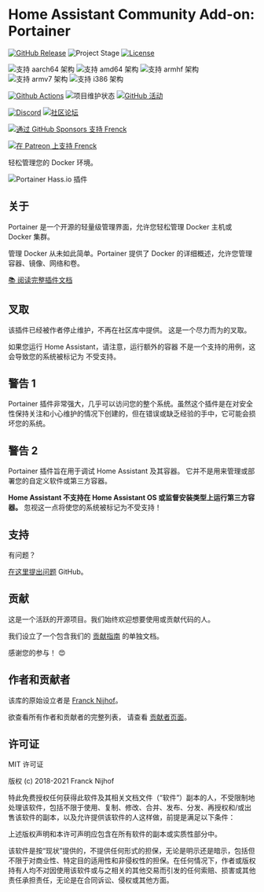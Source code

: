 # Home Assistant Community Add-on: Portainer

[![GitHub Release][releases-shield]][releases]
![Project Stage][project-stage-shield]
[![License][license-shield]](LICENSE.md)

![支持 aarch64 架构][aarch64-shield]
![支持 amd64 架构][amd64-shield]
![支持 armhf 架构][armhf-shield]
![支持 armv7 架构][armv7-shield]
![支持 i386 架构][i386-shield]

[![Github Actions][github-actions-shield]][github-actions]
![项目维护状态][maintenance-shield]
[![GitHub 活动][commits-shield]][commits]

[![Discord][discord-shield]][discord]
[![社区论坛][forum-shield]][forum]

[![通过 GitHub Sponsors 支持 Frenck][github-sponsors-shield]][github-sponsors]

[![在 Patreon 上支持 Frenck][patreon-shield]][patreon]

轻松管理您的 Docker 环境。

![Portainer Hass.io 插件](images/screenshot.png)

## 关于

Portainer 是一个开源的轻量级管理界面，允许您轻松管理 Docker 主机或 Docker 集群。

管理 Docker 从未如此简单。Portainer 提供了 Docker 的详细概述，允许您管理容器、镜像、网络和卷。

[:books: 阅读完整插件文档][docs]

## 叉取

该插件已经被作者停止维护，不再在社区库中提供。
这是一个尽力而为的叉取。

如果您运行 Home Assistant，请注意，运行额外的容器
不是一个支持的用例，这会导致您的系统被标记为
不受支持。

## 警告 1

Portainer 插件非常强大，几乎可以访问您的整个系统。虽然这个插件是在对安全性保持关注和小心维护的情况下创建的，但在错误或缺乏经验的手中，它可能会损坏您的系统。

## 警告 2

Portainer 插件旨在用于调试 Home Assistant 及其容器。
它并不是用来管理或部署您的自定义软件或第三方容器。

**Home Assistant 不支持在 Home Assistant OS 或监督安装类型上运行第三方容器。**
忽视这一点将使您的系统被标记为不受支持！

## 支持

有问题？

[在这里提出问题][issue] GitHub。

## 贡献

这是一个活跃的开源项目。我们始终欢迎想要使用或贡献代码的人。

我们设立了一个包含我们的
[贡献指南](,github/CONTRIBUTING.md) 的单独文档。

感谢您的参与！ :heart_eyes:

## 作者和贡献者

该库的原始设立者是 [Franck Nijhof][frenck]。

欲查看所有作者和贡献者的完整列表，
请查看 [贡献者页面][contributors]。

## 许可证

MIT 许可证

版权 (c) 2018-2021 Franck Nijhof

特此免费授权任何获得此软件及其相关文档文件（“软件”）副本的人，不受限制地处理该软件，包括不限于使用、复制、修改、合并、发布、分发、再授权和/或出售该软件的副本，以及允许提供该软件的人这样做，前提是满足以下条件：

上述版权声明和本许可声明应包含在所有软件的副本或实质性部分中。

该软件是按“现状”提供的，不提供任何形式的担保，无论是明示还是暗示，包括但不限于对商业性、特定目的适用性和非侵权性的担保。在任何情况下，作者或版权持有人均不对因使用该软件或与之相关的其他交易而引发的任何索赔、损害或其他责任承担责任，无论是在合同诉讼、侵权或其他方面。

[aarch64-shield]: https://img.shields.io/badge/aarch64-yes-green.svg
[amd64-shield]: https://img.shields.io/badge/amd64-yes-green.svg
[armhf-shield]: https://img.shields.io/badge/armhf-yes-green.svg
[armv7-shield]: https://img.shields.io/badge/armv7-yes-green.svg
[commits-shield]: https://img.shields.io/github/commit-activity/y/hassio-addons/addon-portainer.svg
[commits]: https://github.com/hassio-addons/addon-portainer/commits/main
[contributors]: https://github.com/hassio-addons/addon-portainer/graphs/contributors
[discord-ha]: https://discord.gg/c5DvZ4e
[discord-shield]: https://img.shields.io/discord/478094546522079232.svg
[discord]: https://discord.me/hassioaddons
[docs]: https://github.com/hassio-addons/addon-portainer/blob/main/portainer/DOCS.md
[forum-shield]: https://img.shields.io/badge/community-forum-brightgreen.svg
[forum]: https://community.home-assistant.io/t/home-assistant-community-add-on-portainer/68836?u=frenck
[frenck]: https://github.com/frenck
[github-actions-shield]: https://github.com/hassio-addons/addon-portainer/workflows/CI/badge.svg
[github-actions]: https://github.com/hassio-addons/addon-portainer/actions
[github-sponsors-shield]: https://frenck.dev/wp-content/uploads/2019/12/github_sponsor.png
[github-sponsors]: https://github.com/sponsors/frenck
[i386-shield]: https://img.shields.io/badge/i386-no-red.svg
[issue]: https://github.com/hassio-addons/addon-portainer/issues
[license-shield]: https://img.shields.io/github/license/hassio-addons/addon-portainer.svg
[maintenance-shield]: https://img.shields.io/maintenance/yes/2021.svg
[patreon-shield]: https://frenck.dev/wp-content/uploads/2019/12/patreon.png
[patreon]: https://www.patreon.com/frenck
[project-stage-shield]: https://img.shields.io/badge/project%20stage-%20!%20DEPRECATED%20%20%20!-ff0000.svg
[reddit]: https://reddit.com/r/homeassistant
[releases-shield]: https://img.shields.io/github/release/hassio-addons/addon-portainer.svg
[releases]: https://github.com/hassio-addons/addon-portainer/releases
[repository]: https://github.com/hassio-addons/repository
